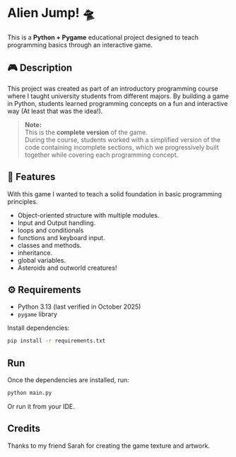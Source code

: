 # Alien Jump! 🛸
This is a **Python + Pygame** educational project designed to teach programming basics through an interactive game.

## 🎮 Description
This project was created as part of an introductory programming course where I taught university students from different majors. 
By building a game in Python, students learned programming concepts on a fun and interactive way (At least that was the idea!).

> **Note:**  
> This is the **complete version** of the game.  
> During the course, students worked with a simplified version of the code containing incomplete sections, which we progressively built together while covering each programming concept.

## 🧠 Features
With this game I wanted to teach a solid foundation in basic programming principles.
- Object-oriented structure with multiple modules.  
- Input and Output handling.
- loops and conditionals
- functions and keyboard input.
- classes and methods.
- inheritance.
- global variables.
- Asteroids and outworld creatures!

## ⚙️ Requirements
- Python 3.13 (last verified in October 2025)  
- `pygame` library

Install dependencies:
```bash
pip install -r requirements.txt
```

## Run
Once the dependencies are installed, run:
```bash
python main.py
```
Or run it from your IDE.


## Credits
Thanks to my friend Sarah for creating the game texture and artwork.
